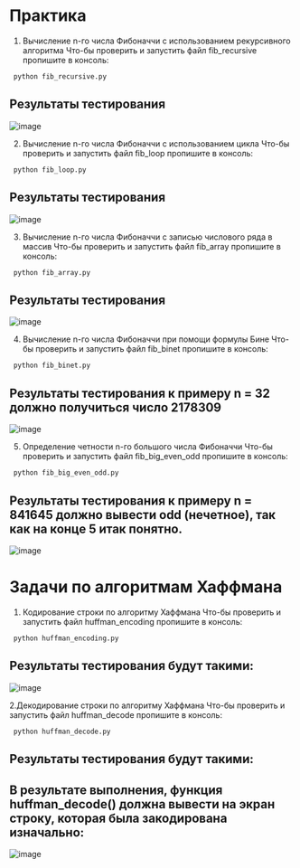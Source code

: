 # Практика 
1. Вычисление n-го числа Фибоначчи с использованием рекурсивного алгоритма
Что-бы проверить и запустить файл fib_recursive пропишите в консоль:
```Mysql
 python fib_recursive.py
```
## Результаты тестирования 
![image](https://github.com/user-attachments/assets/9af60bfb-c12c-4b38-b30b-3091a9e3e492)

2. Вычисление n-го числа Фибоначчи с использованием цикла
Что-бы проверить и запустить файл fib_loop пропишите в консоль:
```Mysql
 python fib_loop.py
```
## Результаты тестирования 
![image](https://github.com/user-attachments/assets/e3a9b12b-858a-41cb-a60b-64baa34ff255)

3. Вычисление n-го числа Фибоначчи с записью числового ряда в массив
Что-бы проверить и запустить файл fib_array пропишите в консоль:
```Mysql
 python fib_array.py
```
## Результаты тестирования 
![image](https://github.com/user-attachments/assets/bea32740-8b31-427b-ae88-2272e8a29675)

4. Вычисление n-го числа Фибоначчи при помощи формулы Бине
Что-бы проверить и запустить файл fib_binet пропишите в консоль:
```Mysql
 python fib_binet.py
```
## Результаты тестирования к примеру n = 32 должно получиться число 2178309
![image](https://github.com/user-attachments/assets/77776f2a-4986-46b2-afee-e616e6f083fd)

5. Определение четности n-го большого числа Фибоначчи
Что-бы проверить и запустить файл fib_big_even_odd пропишите в консоль:
```Mysql
 python fib_big_even_odd.py
```
## Результаты тестирования к примеру n = 841645 должно вывести odd (нечетное), так как на конце 5 итак понятно.
![image](https://github.com/user-attachments/assets/8461b42f-1cd9-424d-903e-6bee10b54ef6)

# Задачи по алгоритмам Хаффмана
1. Кодирование строки по алгоритму Хаффмана
Что-бы проверить и запустить файл huffman_encoding пропишите в консоль:
```Mysql
 python huffman_encoding.py
```
## Результаты тестирования будут такими:
![image](https://github.com/user-attachments/assets/9a17c725-f1e1-483e-86b8-08c9735f899e)

2.Декодирование строки по алгоритму Хаффмана
Что-бы проверить и запустить файл huffman_decode пропишите в консоль:
```Mysql
 python huffman_decode.py
```
## Результаты тестирования будут такими:
## В результате выполнения, функция huffman_decode() должна вывести на экран строку, которая была закодирована изначально:
![image](https://github.com/user-attachments/assets/b27b0918-3582-40c0-aeea-0b676ca1173a)















